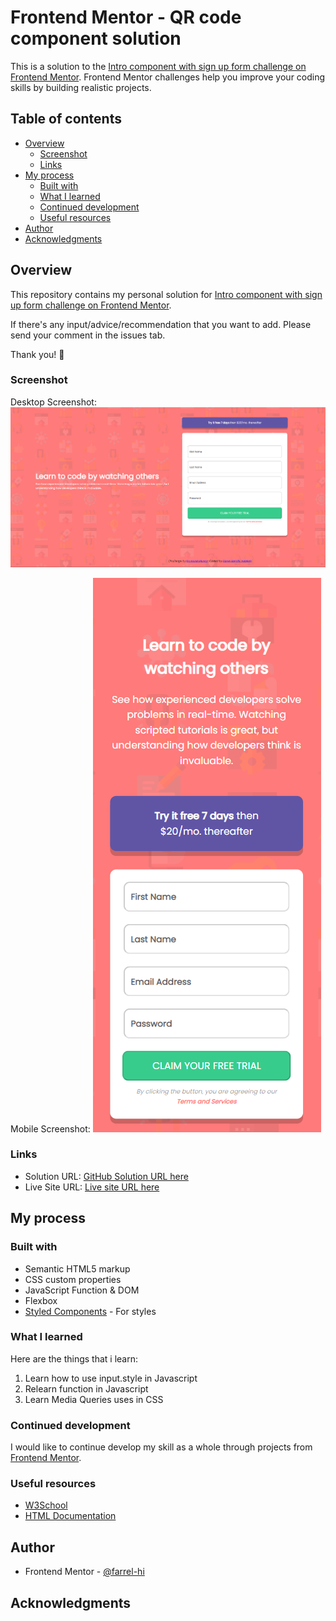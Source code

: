 # Frontend Mentor - QR code component solution

This is a solution to the [Intro component with sign up form challenge on Frontend Mentor](https://www.frontendmentor.io/challenges/intro-component-with-signup-form-5cf91bd49edda32581d28fd1). Frontend Mentor challenges help you improve your coding skills by building realistic projects. 

## Table of contents

- [Overview](#overview)
  - [Screenshot](#screenshot)
  - [Links](#links)
- [My process](#my-process)
  - [Built with](#built-with)
  - [What I learned](#what-i-learned)
  - [Continued development](#continued-development)
  - [Useful resources](#useful-resources)
- [Author](#author)
- [Acknowledgments](#acknowledgments)

## Overview
This repository contains my personal solution for [Intro component with sign up form challenge on Frontend Mentor](https://www.frontendmentor.io/challenges/intro-component-with-signup-form-5cf91bd49edda32581d28fd1).

If there's any input/advice/recommendation that you want to add. Please send your comment in the issues tab.

Thank you! 🙏

### Screenshot

Desktop Screenshot:
![](./screenshot/desktop-screenshot.png)

Mobile Screenshot:
![](./screenshot/mobile-screenshot.png)


### Links

- Solution URL: [GitHub Solution URL here](https://github.com/farrel-hi/frontend-mentor-intro-component-with-signup-form-master)
- Live Site URL: [Live site URL here](https://farrel-hi.github.io/frontend-mentor-intro-component-with-signup-form-master/)

## My process

### Built with

- Semantic HTML5 markup
- CSS custom properties
- JavaScript Function & DOM
- Flexbox
- [Styled Components](https://styled-components.com/) - For styles

### What I learned

Here are the things that i learn:
1. Learn how to use input.style in Javascript
2. Relearn function in Javascript
3. Learn Media Queries uses in CSS

### Continued development

I would like to continue develop my skill as a whole through projects from [Frontend Mentor](https://www.frontendmentor.io/).

### Useful resources

- [W3School](https://www.w3schools.com/)
- [HTML Documentation](https://developer.mozilla.org/en-US/docs/Web/HTML)

## Author

- Frontend Mentor - [@farrel-hi](https://www.frontendmentor.io/profile/farrel-hi)

## Acknowledgments
